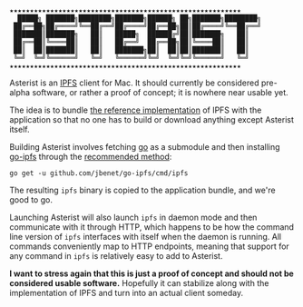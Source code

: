     ★★★★★★★★★★★★★★★★★★★★★★★★★★★★★★★★★★★★★★★★★★★★★★★★★★★★★★★★★
      █████╗ ███████╗████████╗███████╗██████╗ ██╗███████╗████████╗
     ██╔══██╗██╔════╝╚══██╔══╝██╔════╝██╔══██╗██║██╔════╝╚══██╔══╝
     ███████║███████╗   ██║   █████╗  ██████╔╝██║███████╗   ██║
     ██╔══██║╚════██║   ██║   ██╔══╝  ██╔══██╗██║╚════██║   ██║
     ██║  ██║███████║   ██║   ███████╗██║  ██║██║███████║   ██║
     ╚═╝  ╚═╝╚══════╝   ╚═╝   ╚══════╝╚═╝  ╚═╝╚═╝╚══════╝   ╚═╝
    ★★★★★★★★★★★★★★★★★★★★★★★★★★★★★★★★★★★★★★★★★★★★★★★★★★★★★★★★★

Asterist is an [IPFS](https://github.com/jbenet/ipfs) client for Mac. It should currently be considered pre-alpha software, or rather a proof of concept; it is nowhere near usable yet.

The idea is to bundle [the reference implementation](https://github.com/jbenet/go-ipfs) of IPFS with the application so that no one has to build or download anything except Asterist itself.

Building Asterist involves fetching [go](https://github.com/golang/go) as a submodule and then installing [go-ipfs](https://github.com/jbenet/go-ipfs) through the [recommended method](https://github.com/jbenet/go-ipfs#install):

    go get -u github.com/jbenet/go-ipfs/cmd/ipfs

The resulting `ipfs` binary is copied to the application bundle, and we're good to go.

Launching Asterist will also launch `ipfs` in daemon mode and then communicate with it through HTTP, which happens to be how the command line version of `ipfs` interfaces with itself when the daemon is running. All commands conveniently map to HTTP endpoints, meaning that support for any command in `ipfs` is relatively easy to add to Asterist.

**I want to stress again that this is just a proof of concept and should not be considered usable software.** Hopefully it can stabilize along with the implementation of IPFS and turn into an actual client someday.
